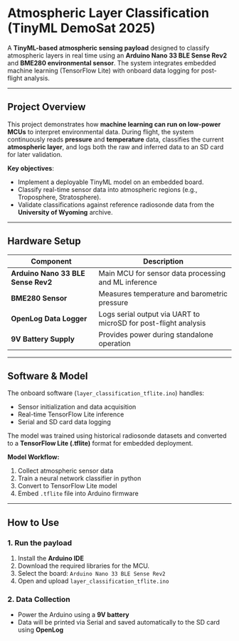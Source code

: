 # Atmospheric Layer Classification (TinyML DemoSat 2025)

A **TinyML-based atmospheric sensing payload** designed to classify atmospheric layers in real time using an **Arduino Nano 33 BLE Sense Rev2** and **BME280 environmental sensor**. The system integrates embedded machine learning (TensorFlow Lite) with onboard data logging for post-flight analysis. 

---

## Project Overview

This project demonstrates how **machine learning can run on low-power MCUs** to interpret environmental data. During flight, the system continuously reads **pressure** and **temperature** data, classifies the current **atmospheric layer**, and logs both the raw and inferred data to an SD card for later validation.

**Key objectives**:
- Implement a deployable TinyML model on an embedded board.
- Classify real-time sensor data into atmospheric regions (e.g., Troposphere, Stratosphere).
- Validate classifications against reference radiosonde data from the **University of Wyoming** archive. 

---

## Hardware Setup
| Component | Description |
|-----------|-------------|
| **Arduino Nano 33 BLE Sense Rev2** | Main MCU for sensor data processing and ML inference |
| **BME280 Sensor** | Measures temperature and barometric pressure |
| **OpenLog Data Logger** | Logs serial output via UART to microSD for post-flight analysis |
| **9V Battery Supply** | Provides power during standalone operation |

---

## Software & Model

The onboard software (`layer_classification_tflite.ino`) handles:
- Sensor initialization and data acquisition
- Real-time TensorFlow Lite inference
- Serial and SD card data logging

The model was trained using historical radiosonde datasets and converted to a **TensorFlow Lite (.tflite)** format for embedded deployment.

**Model Workflow:**
1. Collect atmospheric sensor data
2. Train a neural network classifier in python
3. Convert to TensorFlow Lite model
4. Embed `.tflite` file into Arduino firmware

--- 

## How to Use

### 1. Run the payload
1. Install the **Arduino IDE**
2. Download the required libraries for the MCU.
3. Select the board: `Arduino Nano 33 BLE Sense Rev2`
4. Open and upload `layer_classification_tflite.ino`

### 2. Data Collection
- Power the Arduino using a **9V battery**
- Data will be printed via Serial and saved automatically to the SD card using **OpenLog**
